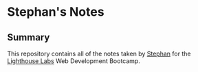 # Stephan's Notes
## Summary

This repository contains all of the notes taken by [Stephan](https://github.com/stephant98) for the [Lighthouse Labs](lighthouselabs.ca) Web Development Bootcamp.